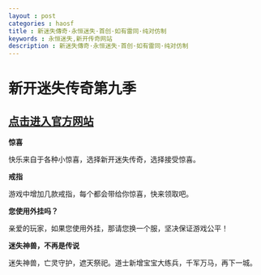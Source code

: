 ```yaml
---
layout : post
categories : haosf
title : 新迷失傳奇·永恒迷失·首创·如有雷同·纯对仿制
keywords : 永恒迷失,新开传奇网站
description : 新迷失傳奇·永恒迷失·首创·如有雷同·纯对仿制
---
```

# 新开迷失传奇第九季
## [点击进入官方网站](http://www.af777.com/)

__惊喜__

快乐来自于各种小惊喜，选择新开迷失传奇，选择接受惊喜。

__戒指__

游戏中增加几款戒指，每个都会带给你惊喜，快来领取吧。

__您使用外挂吗？__

亲爱的玩家，如果您使用外挂，那请您换一个服，坚决保证游戏公平！

__迷失神兽，不再是传说__

迷失神兽，亡灵守护，遮天祭祀。道士新增宝宝大练兵，千军万马，再下一城。
